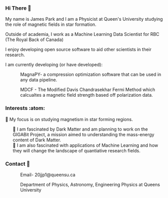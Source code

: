 ### Hi There 👋
My name is James Park and I am a Physicist at Queen's University studying the role of magnetic fields in star formation. 

Outside of academia, I work as a Machine Learning Data Scientist for RBC (The Royal Back of Canada)

I enjoy developing open source software to aid other scientists in their research. 

I am currently developing (or have developed):
<ol>  
    <ul> MagnaPY- a compression optimization software that can be used in any data pipeline.</ul>
    <ul> MDCF - The Modified Davis Chandrasekhar Fermi Method which calcualtes a magnetic field strength based off polarization data.</ul>
</ol>

### Interests :atom:
🔭 My focus is on studying magnetism in star forming regions.
<ol>
    🌱 I am fascinated by Dark Matter and am planning to work on the GIGABit Project, a mission aimed to understanding the mass-energy content of Dark Matter.
    <br>
    🌱 I am also fascinated with applications of Machine Learning and how they will change the landscape of quantiative research fields.
    <br>
</ol>

### Contact :bookmark_tabs: 
<ol>
    <ul>Email- 20jjp1@queensu.ca </ul>   
    <ul>Department of Physics, Astronomy, Engineering Physics at Queens University</ul>
</ol>
